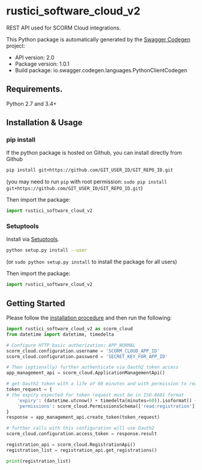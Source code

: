# rustici_software_cloud_v2
REST API used for SCORM Cloud integrations.

This Python package is automatically generated by the [Swagger Codegen](https://github.com/swagger-api/swagger-codegen) project:

- API version: 2.0
- Package version: 1.0.1
- Build package: io.swagger.codegen.languages.PythonClientCodegen

## Requirements.

Python 2.7 and 3.4+

## Installation & Usage
### pip install

If the python package is hosted on Github, you can install directly from Github

```sh
pip install git+https://github.com/GIT_USER_ID/GIT_REPO_ID.git
```
(you may need to run `pip` with root permission: `sudo pip install git+https://github.com/GIT_USER_ID/GIT_REPO_ID.git`)

Then import the package:
```python
import rustici_software_cloud_v2
```

### Setuptools

Install via [Setuptools](http://pypi.python.org/pypi/setuptools).

```sh
python setup.py install --user
```
(or `sudo python setup.py install` to install the package for all users)

Then import the package:
```python
import rustici_software_cloud_v2
```

## Getting Started

Please follow the [installation procedure](#installation--usage) and then run the following:

```python
import rustici_software_cloud_v2 as scorm_cloud
from datetime import datetime, timedelta

# Configure HTTP basic authorization: APP_NORMAL
scorm_cloud.configuration.username = 'SCORM_CLOUD_APP_ID'
scorm_cloud.configuration.password = 'SECRET_KEY_FOR_APP_ID'

# Then (optionally) further authenticate via Oauth2 token access
app_management_api = scorm_cloud.ApplicationManagementApi()

# get Oauth2 token with a life of 60 minutes and with permission to read the registrations api
token_request = {
# the expiry expected for token request must be in ISO-8601 format
    'expiry': (datetime.utcnow() + timedelta(minutes=60)).isoformat() + 'Z',
    'permissions': scorm_cloud.PermissionsSchema(['read:registration'])
}
response = app_management_api.create_token(token_request)

# further calls with this configuration will use Oauth2
scorm_cloud.configuration.access_token = response.result

registration_api = scorm_cloud.RegistrationApi()
registration_list = registration_api.get_registrations()

print(registration_list)
```

